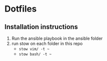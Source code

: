 # Dotfiles

## Installation instructions
1. Run the ansible playbook in the ansible folder
3. run stow on each folder in this repo
   - `stow vim/ -t ~`
   - `stow bash/ -t ~`

